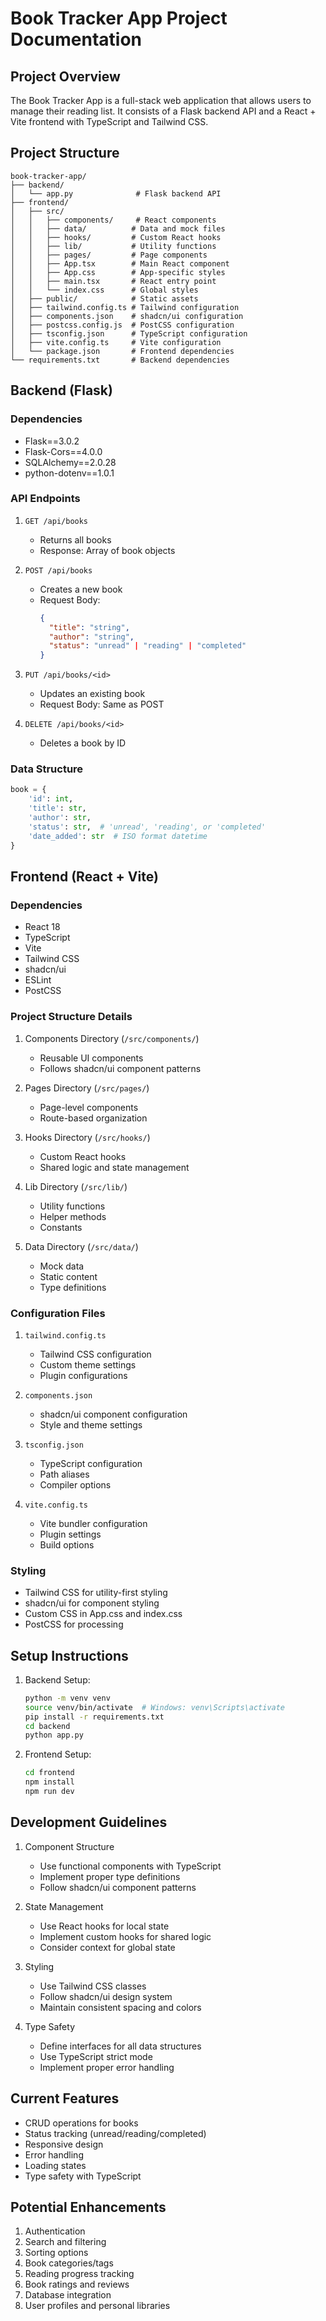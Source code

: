 # Book Tracker App Project Documentation

## Project Overview
The Book Tracker App is a full-stack web application that allows users to manage their reading list. It consists of a Flask backend API and a React + Vite frontend with TypeScript and Tailwind CSS.

## Project Structure
```
book-tracker-app/
├── backend/
│   └── app.py              # Flask backend API
├── frontend/
│   ├── src/
│   │   ├── components/     # React components
│   │   ├── data/          # Data and mock files
│   │   ├── hooks/         # Custom React hooks
│   │   ├── lib/           # Utility functions
│   │   ├── pages/         # Page components
│   │   ├── App.tsx        # Main React component
│   │   ├── App.css        # App-specific styles
│   │   ├── main.tsx       # React entry point
│   │   └── index.css      # Global styles
│   ├── public/            # Static assets
│   ├── tailwind.config.ts # Tailwind configuration
│   ├── components.json    # shadcn/ui configuration
│   ├── postcss.config.js  # PostCSS configuration
│   ├── tsconfig.json      # TypeScript configuration
│   ├── vite.config.ts     # Vite configuration
│   └── package.json       # Frontend dependencies
└── requirements.txt       # Backend dependencies
```

## Backend (Flask)
### Dependencies
- Flask==3.0.2
- Flask-Cors==4.0.0
- SQLAlchemy==2.0.28
- python-dotenv==1.0.1

### API Endpoints
1. `GET /api/books`
   - Returns all books
   - Response: Array of book objects

2. `POST /api/books`
   - Creates a new book
   - Request Body:
     ```json
     {
       "title": "string",
       "author": "string",
       "status": "unread" | "reading" | "completed"
     }
     ```

3. `PUT /api/books/<id>`
   - Updates an existing book
   - Request Body: Same as POST

4. `DELETE /api/books/<id>`
   - Deletes a book by ID

### Data Structure
```python
book = {
    'id': int,
    'title': str,
    'author': str,
    'status': str,  # 'unread', 'reading', or 'completed'
    'date_added': str  # ISO format datetime
}
```

## Frontend (React + Vite)
### Dependencies
- React 18
- TypeScript
- Vite
- Tailwind CSS
- shadcn/ui
- ESLint
- PostCSS

### Project Structure Details
1. Components Directory (`/src/components/`)
   - Reusable UI components
   - Follows shadcn/ui component patterns

2. Pages Directory (`/src/pages/`)
   - Page-level components
   - Route-based organization

3. Hooks Directory (`/src/hooks/`)
   - Custom React hooks
   - Shared logic and state management

4. Lib Directory (`/src/lib/`)
   - Utility functions
   - Helper methods
   - Constants

5. Data Directory (`/src/data/`)
   - Mock data
   - Static content
   - Type definitions

### Configuration Files
1. `tailwind.config.ts`
   - Tailwind CSS configuration
   - Custom theme settings
   - Plugin configurations

2. `components.json`
   - shadcn/ui component configuration
   - Style and theme settings

3. `tsconfig.json`
   - TypeScript configuration
   - Path aliases
   - Compiler options

4. `vite.config.ts`
   - Vite bundler configuration
   - Plugin settings
   - Build options

### Styling
- Tailwind CSS for utility-first styling
- shadcn/ui for component styling
- Custom CSS in App.css and index.css
- PostCSS for processing

## Setup Instructions
1. Backend Setup:
   ```bash
   python -m venv venv
   source venv/bin/activate  # Windows: venv\Scripts\activate
   pip install -r requirements.txt
   cd backend
   python app.py
   ```

2. Frontend Setup:
   ```bash
   cd frontend
   npm install
   npm run dev
   ```

## Development Guidelines
1. Component Structure
   - Use functional components with TypeScript
   - Implement proper type definitions
   - Follow shadcn/ui component patterns

2. State Management
   - Use React hooks for local state
   - Implement custom hooks for shared logic
   - Consider context for global state

3. Styling
   - Use Tailwind CSS classes
   - Follow shadcn/ui design system
   - Maintain consistent spacing and colors

4. Type Safety
   - Define interfaces for all data structures
   - Use TypeScript strict mode
   - Implement proper error handling

## Current Features
- CRUD operations for books
- Status tracking (unread/reading/completed)
- Responsive design
- Error handling
- Loading states
- Type safety with TypeScript

## Potential Enhancements
1. Authentication
2. Search and filtering
3. Sorting options
4. Book categories/tags
5. Reading progress tracking
6. Book ratings and reviews
7. Database integration
8. User profiles and personal libraries 